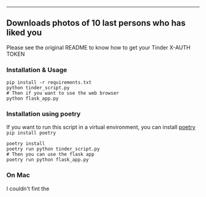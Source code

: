 <hr/>

## Downloads photos of 10 last persons who has liked you

<p>
Please see the original README to know how to get your Tinder X-AUTH TOKEN
</p>

### Installation & Usage

```shell 
pip install -r requirements.txt
python tinder_script.py
# Then if you want to use the web browser
python flask_app.py
```

### Installation using poetry

If you want to run this script in a virtual environment, you can install [poetry](https://python-poetry.org/) `pip install poetry` 

```shell 
poetry install
poetry run python tinder_script.py
# Then you can use the flask app
poetry run python flask_app.py
```

### On Mac
I couldn't fint the
